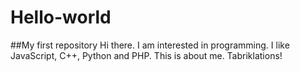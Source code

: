 # Hello-world
##My first repository
Hi there.
I am interested in programming. I like JavaScript, C++, Python and PHP.
This is about me. Tabriklations!
